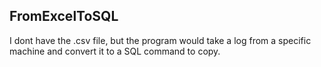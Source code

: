 ## FromExcelToSQL
I dont have the .csv file, but the program would take a log from a specific machine and convert it to a SQL command to copy.
